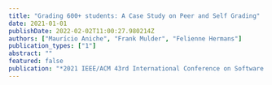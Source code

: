 ```yaml
---
title: "Grading 600+ students: A Case Study on Peer and Self Grading"
date: 2021-01-01
publishDate: 2022-02-02T11:00:27.980214Z
authors: ["Maurı́cio Aniche", "Frank Mulder", "Felienne Hermans"]
publication_types: ["1"]
abstract: ""
featured: false
publication: "*2021 IEEE/ACM 43rd International Conference on Software Engineering: Software Engineering Education and Training (ICSE-SEET)*"
---
```


